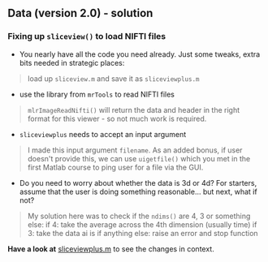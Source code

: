 ## Data (version 2.0) - solution

### Fixing up ``sliceview()`` to load NIFTI files

- You nearly have all the code you need already. Just some tweaks, extra bits needed in strategic places:

> load up ``sliceview.m`` and save it as ``sliceviewplus.m``

- use the library from ``mrTools`` to read NIFTI files

> ``mlrImageReadNifti()`` will return the data and header in the right format for this viewer - so not much work is required.

- ``sliceviewplus`` needs to accept an input argument

> I made this input argument ``filename``. As an added bonus, if user doesn't provide this, we can use ``uigetfile()`` which you met in the first Matlab course to ping user for a file via the GUI.

- Do you need to worry about whether the data is 3d or 4d? For starters, assume that the user is doing something reasonable... but next, what if not?

>My solution here was to check if the ``ndims()`` are 4, 3 or something else:
> if 4: take the average across the 4th dimension (usually time)
> if 3: take the data ai is
> if anything else: raise an error and stop function


**Have a look at** [sliceviewplus.m](sliceviewplus.m) to see the changes in context.
